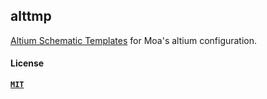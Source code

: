 ## alttmp 

[Altium Schematic Templates](http://www.altium.com/documentation/17.1/display/ADES/((Managed+Schematic+Templates+in+an+Altium+Vault))_AD) for Moa's altium configuration.

#### License

[**`MIT`**](LICENSE)
